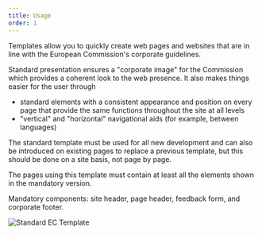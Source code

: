 ```yaml
---
title: Usage
order: 1
---
```


Templates allow you to quickly create web pages and websites that are in line with the European Commission's corporate guidelines.

Standard presentation ensures a "corporate image" for the Commission which provides a coherent look to the web presence. It also makes things easier for the user through

- standard elements with a consistent appearance and position on every page that provide the same functions throughout the site at all levels
- "vertical" and "horizontal" navigational aids (for example, between languages)

The standard template must be used for all new development and can also be introduced on existing pages to replace a previous template, but this should be done on a site basis, not page by page.

The pages using this template must contain at least all the elements shown in the mandatory version.

Mandatory components: site header, page header, feedback form, and corporate footer.

![Standard EC Template](https://inno-ecl.s3.amazonaws.com/media/images/EC/Templates/Standard/basic_ec_template.jpg)
